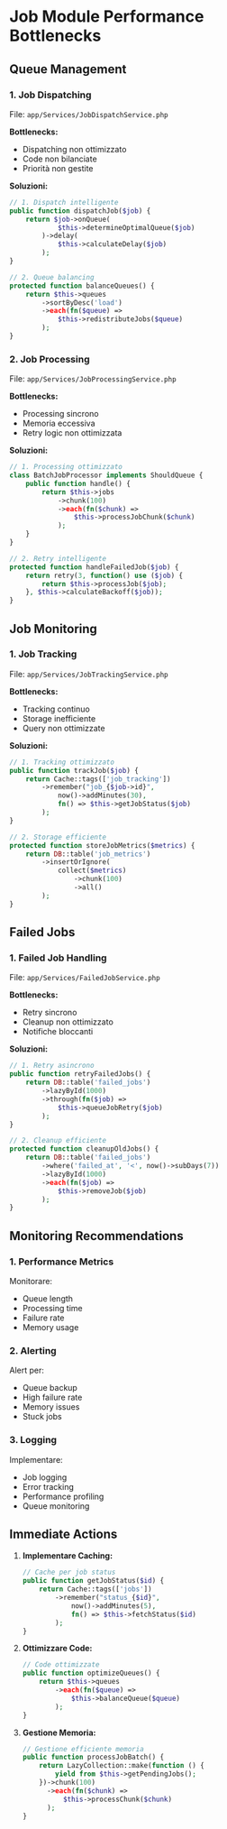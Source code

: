 # Job Module Performance Bottlenecks

## Queue Management

### 1. Job Dispatching
File: `app/Services/JobDispatchService.php`

**Bottlenecks:**
- Dispatching non ottimizzato
- Code non bilanciate
- Priorità non gestite

**Soluzioni:**
```php
// 1. Dispatch intelligente
public function dispatchJob($job) {
    return $job->onQueue(
            $this->determineOptimalQueue($job)
        )->delay(
            $this->calculateDelay($job)
        );
}

// 2. Queue balancing
protected function balanceQueues() {
    return $this->queues
        ->sortByDesc('load')
        ->each(fn($queue) => 
            $this->redistributeJobs($queue)
        );
}
```

### 2. Job Processing
File: `app/Services/JobProcessingService.php`

**Bottlenecks:**
- Processing sincrono
- Memoria eccessiva
- Retry logic non ottimizzata

**Soluzioni:**
```php
// 1. Processing ottimizzato
class BatchJobProcessor implements ShouldQueue {
    public function handle() {
        return $this->jobs
            ->chunk(100)
            ->each(fn($chunk) => 
                $this->processJobChunk($chunk)
            );
    }
}

// 2. Retry intelligente
protected function handleFailedJob($job) {
    return retry(3, function() use ($job) {
        return $this->processJob($job);
    }, $this->calculateBackoff($job));
}
```

## Job Monitoring

### 1. Job Tracking
File: `app/Services/JobTrackingService.php`

**Bottlenecks:**
- Tracking continuo
- Storage inefficiente
- Query non ottimizzate

**Soluzioni:**
```php
// 1. Tracking ottimizzato
public function trackJob($job) {
    return Cache::tags(['job_tracking'])
        ->remember("job_{$job->id}", 
            now()->addMinutes(30),
            fn() => $this->getJobStatus($job)
        );
}

// 2. Storage efficiente
protected function storeJobMetrics($metrics) {
    return DB::table('job_metrics')
        ->insertOrIgnore(
            collect($metrics)
                ->chunk(100)
                ->all()
        );
}
```

## Failed Jobs

### 1. Failed Job Handling
File: `app/Services/FailedJobService.php`

**Bottlenecks:**
- Retry sincrono
- Cleanup non ottimizzato
- Notifiche bloccanti

**Soluzioni:**
```php
// 1. Retry asincrono
public function retryFailedJobs() {
    return DB::table('failed_jobs')
        ->lazyById(1000)
        ->through(fn($job) => 
            $this->queueJobRetry($job)
        );
}

// 2. Cleanup efficiente
protected function cleanupOldJobs() {
    return DB::table('failed_jobs')
        ->where('failed_at', '<', now()->subDays(7))
        ->lazyById(1000)
        ->each(fn($job) => 
            $this->removeJob($job)
        );
}
```

## Monitoring Recommendations

### 1. Performance Metrics
Monitorare:
- Queue length
- Processing time
- Failure rate
- Memory usage

### 2. Alerting
Alert per:
- Queue backup
- High failure rate
- Memory issues
- Stuck jobs

### 3. Logging
Implementare:
- Job logging
- Error tracking
- Performance profiling
- Queue monitoring

## Immediate Actions

1. **Implementare Caching:**
   ```php
   // Cache per job status
   public function getJobStatus($id) {
       return Cache::tags(['jobs'])
           ->remember("status_{$id}", 
               now()->addMinutes(5),
               fn() => $this->fetchStatus($id)
           );
   }
   ```

2. **Ottimizzare Code:**
   ```php
   // Code ottimizzate
   public function optimizeQueues() {
       return $this->queues
           ->each(fn($queue) => 
               $this->balanceQueue($queue)
           );
   }
   ```

3. **Gestione Memoria:**
   ```php
   // Gestione efficiente memoria
   public function processJobBatch() {
       return LazyCollection::make(function () {
           yield from $this->getPendingJobs();
       })->chunk(100)
         ->each(fn($chunk) => 
             $this->processChunk($chunk)
         );
   }
   ```
